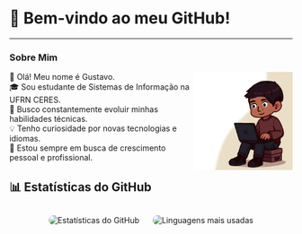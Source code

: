 # 🌟 Bem-vindo ao meu GitHub!
___
### Sobre Mim  
<img align="right" alt="Imagem do Gustavo" src="img/img2.png" width="175" height="auto"/>
👋 Olá! Meu nome é Gustavo.<br>
🎓 Sou estudante de Sistemas de Informação na UFRN CERES.<br>
🌱 Busco constantemente evoluir minhas habilidades técnicas.<br>
💡 Tenho curiosidade por novas tecnologias e idiomas.<br>
🚀 Estou sempre em busca de crescimento pessoal e profissional.

## 📊 Estatísticas do GitHub  

<div align="center" style="margin: 20px 0;">
  <img 
    src="https://github-readme-stats.vercel.app/api?username=Gustavo-DSC&show_icons=true&title_color=783c00&text_color=af552e&icon_color=783c00&bg_color=f8efd4&cache_seconds=2300"
    alt="Estatísticas do GitHub"
    height="150em"
    width="400" 
    style="border-radius: 10px; margin: 10px;"
  />
  <img 
    src="https://github-readme-stats.vercel.app/api/top-langs/?username=Gustavo-DSC&layout=compact&title_color=783c00&text_color=af552e&icon_color=783c00&bg_color=f8efd4&langs_count=6&cache_seconds=2300" 
    alt="Linguagens mais usadas" 
    height="150em"
    width="400"
    style="border-radius: 10px; margin: 10px;"
  />
</div>
